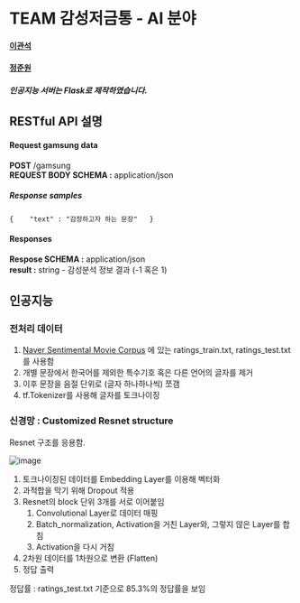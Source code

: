 # TEAM 감성저금통 - AI 분야
#### [이관석](https://github.com/LuterGS)
#### [정준원](https://github.com/azzyjk)

##### 인공지능 서버는 Flask로 제작하였습니다.

## RESTful API 설명

#### Request gamsung data  
<strong>POST</strong> /gamsung  
<strong>REQUEST BODY SCHEMA :</strong> application/json  
##### Response samples  
`
{   
    "text" : "감정하고자 하는 문장"  
}
`

#### Responses  
<strong>Respose SCHEMA :</strong> application/json  
<strong>result :</strong> string - 감성분석 정보 결과 (-1 혹은 1)




## 인공지능

### 전처리 데이터
1. [Naver Sentimental Movie Corpus](https://github.com/e9t/nsmc) 에 있는 ratings_train.txt, ratings_test.txt 를 사용함
2. 개별 문장에서 한국어를 제외한 특수기호 혹은 다른 언어의 글자를 제거
3. 이후 문장을 음절 단위로 (글자 하나하나씩) 쪼갬
4. tf.Tokenizer를 사용해 글자를 토크나이징


### 신경망 : Customized Resnet structure
Resnet 구조를 응용함.

![image](https://user-images.githubusercontent.com/19836058/93164292-22b7b600-f754-11ea-9f40-f5852ac23834.png)

1. 토크나이징된 데이터를 Embedding Layer를 이용해 벡터화
2. 과적합을 막기 위해 Dropout 적용
3. Resnet의 block 단위 3개를 서로 이어붙임
    1. Convolutional Layer로 데이터 매핑
    2. Batch_normalization, Activation을 거친 Layer와, 그렇지 않은 Layer를 합침
    3. Activation을 다시 거침
4. 2차원 데이터를 1차원으로 변환 (Flatten)
5. 정답 출력

정답률 : ratings_test.txt 기준으로 85.3%의 정답률을 보임

 
